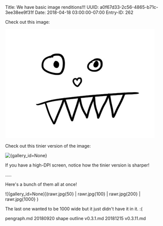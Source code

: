 Title: We have basic image renditions!!!
UUID: a0f67d33-2c56-4865-b71c-3ee38ee9f31f
Date: 2018-04-18 03:00:00-07:00
Entry-ID: 262

Check out this image:

![{gallery_id=None}](rawr.jpg "RAWR!!!")

Check out this tinier version of the image:

![{gallery_id=None}](rawr.jpg{100} "rawr!")

If you have a high-DPI screen, notice how the tinier version is sharper!

.....

Here's a bunch of them all at once!

![{gallery_id=None}](rawr.jpg{50}
|    rawr.jpg{100}
|    rawr.jpg{200}
|    rawr.jpg{1000}
)

The last one wanted to be 1000 wide but it just didn't have it in it. :(

pengraph.md
20180920 shape outline v0.3.1.md
20181215 v0.3.11.md

